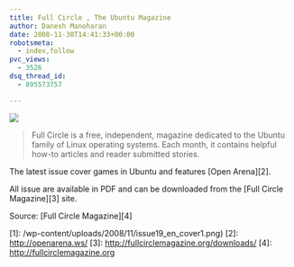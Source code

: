 ```yaml
---
title: Full Circle , The Ubuntu Magazine
author: Danesh Manoharan
date: 2008-11-30T14:41:33+00:00
robotsmeta:
  - index,follow
pvc_views:
  - 3526
dsq_thread_id:
  - 895573757

---
```

![](/wp-content/uploads/2008/11/issue19_en_cover1.png)

> Full Circle is a free, independent, magazine dedicated to the Ubuntu family of Linux operating systems. Each month, it contains helpful how-to articles and reader submitted stories.

The latest issue cover games in Ubuntu and features [Open Arena][2].

All issue are available in PDF and can be downloaded from the [Full Circle Magazine][3] site.

Source: [Full Circle Magazine][4]

 [1]: /wp-content/uploads/2008/11/issue19_en_cover1.png)
 [2]: http://openarena.ws/
 [3]: http://fullcirclemagazine.org/downloads/
 [4]: http://fullcirclemagazine.org